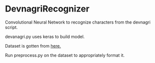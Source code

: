 # DevnagriRecognizer
Convolutional Neural Network to recognize characters from the devnagri script.

devanagri.py uses keras to build model.

Dataset is gotten from [here.](https://drive.google.com/drive/folders/0B1fb_oJIyNc5SC1rTnZTdU9Sdmc)

Run preprocess.py on the dataset to appropriately format it.
